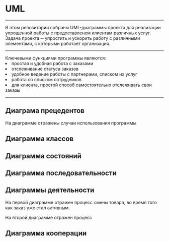 # UML
<hr>
В этом репозитории собраны UML-диаграммы проекта для реализации упрощенной работы с предоставленем клиентам различных услуг.
Задача проекта ─ упростить и ускорить работу с различными элементами, с которыми работает организация.
<hr>
Ключевыми функциями программы являются:
<li>
простая и удобная работа с заказами
<li>
отслеживание статуса заказов
<li>
удобное ведение работы с партнерами, списком их услуг
<li>
работа со списком сотрудников
<li>
для клиента, простой способ самостоятельно отслеживать свои заказы
<hr>
  
Диаграма прецедентов
--------------------
На диаграмме отражены случаи использования программы
  
Диаграмма классов
--------------------
Диаграмма состояний
  --------------------
Диаграмма последовательности
--------------------
Диаграммы деятельности
--------------------
На первой диаграмме отражен процесс смены товара, во время того как заказ уже стал активным.
  
На второй диаграмме отражен процесс
  
Диаграмма кооперации
--------------------
